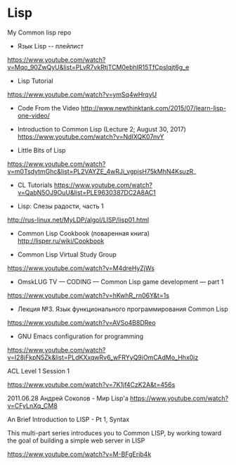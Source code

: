 # Lisp
My Common lisp repo


- Язык Lisp -- плейлист


https://www.youtube.com/watch?v=Mqo_90ZwQyU&list=PLvR7vkRtjTCM0ebhIR15TfCpsIqjt6g_e

- Lisp Tutorial

https://www.youtube.com/watch?v=ymSq4wHrqyU

- Code From the Video
http://www.newthinktank.com/2015/07/learn-lisp-one-video/

-  Introduction to Common Lisp (Lecture 2; August 30, 2017)
https://www.youtube.com/watch?v=NdIXQK07nvY


- Little Bits of Lisp

https://www.youtube.com/watch?v=m0TsdytmGhc&list=PL2VAYZE_4wRJi_vgpjsH75kMhN4KsuzR_


- CL Tutorials
https://www.youtube.com/watch?v=QabN5OJ9OuU&list=PLE9630387DC2A8AC1


- Lisp: Слезы радости, часть 1

http://rus-linux.net/MyLDP/algol/LISP/lisp01.html

- Common Lisp Cookbook (поваренная книга)
http://lisper.ru/wiki/Cookbook

- Common Lisp Virtual Study Group

https://www.youtube.com/watch?v=M4dreHyZjWs

- OmskLUG TV — CODING — Common Lisp game development — part 1

https://www.youtube.com/watch?v=hKwhR_rn06Y&t=1s

- Лекция №3. Язык функционального программирования Common Lisp

https://www.youtube.com/watch?v=AVSo4B8DReo

- GNU Emacs configuration for programming

https://www.youtube.com/watch?v=I28jFkpN5Zk&list=PLdKXxqwRv6_wFRYyQ9iOmCAdMo_Hhx0jz


ACL Level 1 Session 1

https://www.youtube.com/watch?v=7K1jf4CzK2A&t=456s

2011.06.28 Андрей Соколов - Мир Lisp'а
https://www.youtube.com/watch?v=CFyLnXq_CM8

An Brief Introduction to LISP - Pt 1, Syntax

This multi-part series introduces you to Common LISP, by working toward the goal of building a simple web server in LISP


https://www.youtube.com/watch?v=M-BFgErib4k



